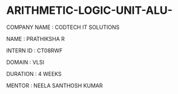 # ARITHMETIC-LOGIC-UNIT-ALU-

COMPANY NAME : CODTECH IT SOLUTIONS

 NAME : PRATHIKSHA R

 INTERN ID : CT08RWF

 DOMAIN : VLSI

DURATION : 4 WEEKS

MENTOR : NEELA SANTHOSH KUMAR


